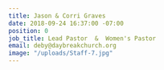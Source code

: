 ```yaml
---
title: Jason & Corri Graves
date: 2018-09-24 16:37:00 -07:00
position: 0
job_title: Lead Pastor  &  Women's Pastor
email: deby@daybreakchurch.org
image: "/uploads/Staff-7.jpg"
---
```



